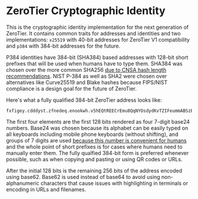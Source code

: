 ZeroTier Cryptographic Identity
======

This is the cryptographic identity implementation for the next generation of ZeroTier. It contains common traits for addresses and identities and two implementations: `x25519` with 40-bit addresses for ZeroTier V1 compatibility and `p384` with 384-bit addresses for the future.

P384 identities have 384-bit (SHA384) based addresses with 128-bit short prefixes that will be used when humans have to type them. SHA384 was chosen over the more common SHA256 [due to CNSA hash length recommendations](https://media.defense.gov/2022/Sep/07/2003071836/-1/-1/0/CSI_CNSA_2.0_FAQ_.PDF). NIST P-384 as well as SHA2 were chosen over alternatives like Curve25519 and Blake hashes because FIPS/NIST compliance is a design goal for the future of ZeroTier.

Here's what a fully qualified 384-bit ZeroTier address looks like:

    fxfigey.cdddyst.zfnedeq.enookwh.v5hEQtREECrEmu8QqNYOsdydKvTZIFeummABSzEvi8tq

The first four elements are the first 128 bits rendered as four 7-digit base24 numbers. Base24 was chosen because its alphabet can be easily typed on all keyboards including mobile phone keyboards (without shifting), and groups of 7 digits are used [because this number is convenient for humans](https://blog.codinghorror.com/the-magical-number-seven-plus-or-minus-two/) and the whole point of short prefixes is for cases where humans need to manually enter them. The fully qualfied 384-bit form is preferred whenever possible, such as when copying and pasting or using QR codes or URLs.

After the initial 128 bits is the remaining 256 bits of the address encoded using base62. Base62 is used instead of base64 to avoid using non-alphanumeric characters that cause issues with highlighting in terminals or encoding in URLs and filenames.
